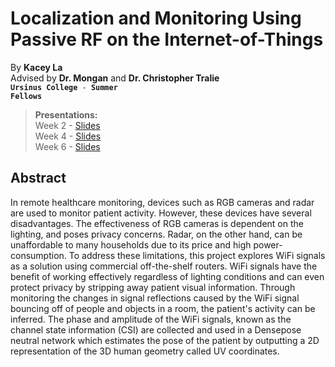 # Localization and Monitoring Using Passive RF on the Internet-of-Things
By **Kacey La**\
Advised by **Dr. Mongan** and **Dr. Christopher Tralie** \
<code>**Ursinus College** - **Summer Fellows**</code>

>**Presentations:** \
> Week 2 - <a href="slides/Week2_Densepose.pdf" download>Slides</a>\
> Week 4 - <a href="slides/Week4_Densepose.pdf" download>Slides</a>\
> Week 6 - <a href="slides/Week6_Densepose.pdf" download>Slides</a>

## Abstract

In remote healthcare monitoring, devices such as RGB cameras and radar are used to monitor patient activity. However, these devices have several disadvantages. The effectiveness of RGB cameras is dependent on the lighting, and poses privacy concerns. Radar, on the other hand, can be unaffordable to many households due to its price and high power-consumption. To address these limitations, this project explores WiFi signals as a solution using commercial off-the-shelf routers. WiFi signals have the benefit of working effectively regardless of lighting conditions and can even protect privacy by stripping away patient visual information. Through monitoring the changes in signal reflections caused by the WiFi signal bouncing off of people and objects in a room, the patient's activity can be inferred. The phase and amplitude of the WiFi signals, known as the channel state information (CSI) are collected and used in a Densepose neutral network which estimates the pose of the patient by outputting a 2D representation of the 3D human geometry called UV coordinates.


&nbsp;  